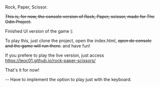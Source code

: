 Rock, Paper, Scissor.

<del>This is, for now, the console version of Rock, Paper, scissor, made for The Odin Project.</del>

Finished UI version of the game (:

To play this, just clone the project, open the index.html, <del>open de console and the game will run there.</del> and have fun!

If you prefere to play the live version, just access https://leoc01.github.io/rock-paper-scissors/

That's it for now!

--
Have to implement the option to play just with the keyboard.

